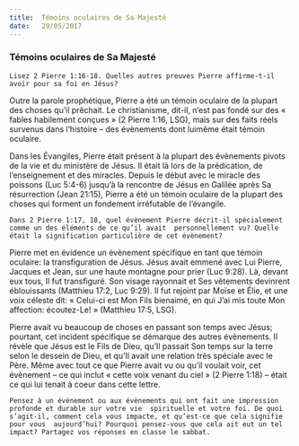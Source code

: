 ```yaml
---
title:  Témoins oculaires de Sa Majesté
date:   29/05/2017
---
```


### Témoins oculaires de Sa Majesté

`Lisez 2 Pierre 1:16-18. Quelles autres preuves Pierre affirme-t-il avoir pour sa foi en Jésus?`

Outre la parole prophétique, Pierre a été un témoin oculaire de la plupart des choses qu’il prêchait. Le  christianisme, dit-il, n’est pas fondé sur des « fables habilement conçues » (2 Pierre 1:16, LSG), mais sur des  faits réels survenus dans l’histoire – des évènements dont luimême était témoin oculaire.

Dans les Évangiles, Pierre était présent à la plupart des évènements pivots de la vie et du ministère de Jésus. Il  était là lors de la prédication, de l’enseignement et des miracles. Depuis le début avec le miracle des poissons  (Luc 5:4-6) jusqu’à la rencontre de Jésus en Galilée après Sa résurrection (Jean 21:15), Pierre a été un témoin  oculaire de la plupart des choses qui forment un fondement irréfutable de l’évangile. 

`Dans 2 Pierre 1:17, 18, quel évènement Pierre décrit-il spécialement comme un des éléments de ce qu’il avait  personnellement vu? Quelle était la signification particulière de cet évènement? `

Pierre met en évidence un évènement spécifique en tant que témoin oculaire: la transfiguration de Jésus. Jésus  avait emmené avec Lui Pierre, Jacques et Jean, sur une haute montagne pour prier (Luc 9:28). Là, devant eux  tous, Il fut transfiguré. Son visage rayonnait et Ses vêtements devinrent éblouissants (Matthieu 17:2, Luc 9:29).  Il fut rejoint par Moïse et Élie, et une voix céleste dit: « Celui-ci est Mon Fils bienaimé, en qui J’ai mis toute Mon  affection: écoutez-Le! » (Matthieu 17:5, LSG). 

Pierre avait vu beaucoup de choses en passant son temps avec Jésus; pourtant, cet incident spécifique se  démarque des autres évènements. Il révèle que Jésus est le Fils de Dieu, qu’Il passait Son temps sur la terre selon le dessein de Dieu, et qu’Il avait une relation très spéciale avec le Père. Même avec tout ce que Pierre  avait vu ou qu’il voulait voir, cet évènement – ce qui inclut « cette voix venant du ciel » (2 Pierre 1:18) – était  ce qui lui tenait à coeur dans cette lettre. 

`Pensez à un évènement ou aux évènements qui ont fait une impression profonde et durable sur votre vie  spirituelle et votre foi. De quoi s’agit-il, comment cela vous impacte, et qu’est-ce que cela signifie pour vous  aujourd’hui? Pourquoi pensez-vous que cela ait eut un tel impact? Partagez vos réponses en classe le sabbat.`